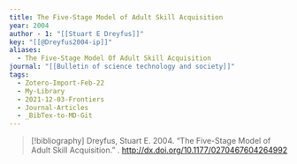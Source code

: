 ```yaml
---
title: The Five-Stage Model of Adult Skill Acquisition
year: 2004
author - 1: "[[Stuart E Dreyfus]]"
key: "[[@Dreyfus2004-ip]]"
aliases:
  - The Five-Stage Model Of Adult Skill Acquisition
journal: "[[Bulletin of science technology and society]]"
tags:
  - Zotero-Import-Feb-22
  - My-Library
  - 2021-12-03-Frontiers
  - Journal-Articles
  - _BibTex-to-MD-Git
---
```


> [!bibliography]
> Dreyfus, Stuart E. 2004. “The Five-Stage Model of Adult Skill Acquisition.” . http://dx.doi.org/10.1177/0270467604264992